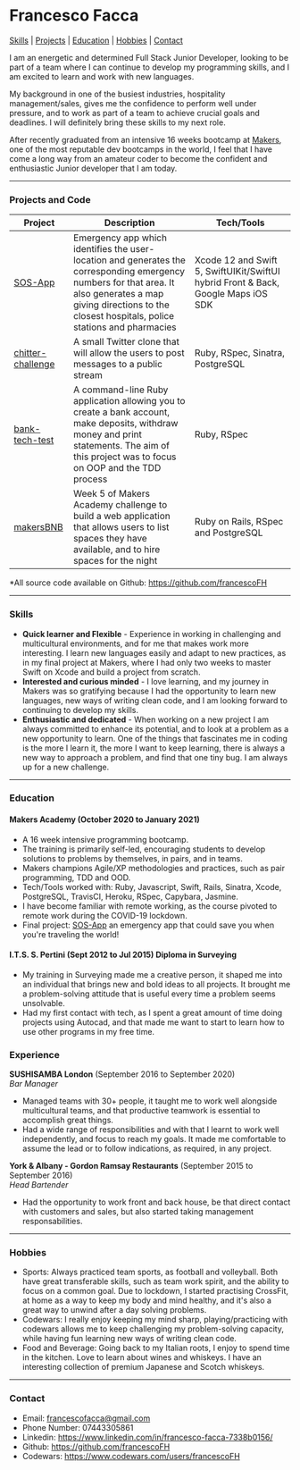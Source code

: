 # Francesco Facca
[Skills](#skills) | [Projects](#projects) | [Education](#education) | [Hobbies](#hobbies) | [Contact](#contact)

I am an energetic and determined Full Stack Junior Developer, looking to be part of a team where I can continue to develop my programming skills, and I am excited to learn and work with new languages.

My background in one of the busiest industries, hospitality management/sales, gives me the confidence to perform well under pressure, and to work as part of a team to achieve crucial goals and deadlines. I will definitely bring these skills to my next role.

After recently graduated from an intensive 16 weeks bootcamp at [Makers](https://makers.tech/), one of the most reputable dev bootcamps in the world, I feel that I have come a long way from an amateur coder to become the confident and enthusiastic Junior developer that I am today.
***

### <a name="projects">Projects and Code</a>

Project | Description | Tech/Tools
--- | --- | ---
[SOS-App][1] | Emergency app which identifies the user-location and generates the corresponding emergency numbers for that area. It also generates a map giving directions to the closest hospitals, police stations and pharmacies | Xcode 12 and Swift 5, SwiftUIKit/SwiftUI hybrid Front & Back, Google Maps iOS SDK
[chitter-challenge][3] | A small Twitter clone that will allow the users to post messages to a public stream |  Ruby, RSpec, Sinatra, PostgreSQL
[bank-tech-test][2] | A command-line Ruby application allowing you to create a bank account, make deposits, withdraw money and print statements. The aim of this project was to focus on OOP and the TDD process | Ruby, RSpec
[makersBNB][4] | Week 5 of Makers Academy challenge to build a web application that allows users to list spaces they have available, and to hire spaces for the night | Ruby on Rails, RSpec and PostgreSQL

*All source code available on Github: https://github.com/francescoFH
***

### <a name="skills">Skills</a>

- **Quick learner and Flexible** -  Experience in working in challenging and multicultural environments, and for me that makes work more interesting. I learn new languages easily and adapt to new practices, as in my final project at Makers, where I had only two weeks to master Swift on Xcode and build a project from scratch.
- **Interested and curious minded** - I love learning, and my journey in Makers was so gratifying because I had the opportunity to learn new languages, new ways of writing clean code, and I am looking forward to continuing to develop my skills.
- **Enthusiastic and dedicated** - When working on a new project I am always committed to enhance its potential, and to look at a problem as a new opportunity to learn.
One of the things that fascinates me in coding is the more I learn it, the more I want to keep learning, there is always a new way to approach a problem, and find that one tiny bug. I am always up for a new challenge.
***

### <a name="education">Education</a>

#### Makers Academy (October 2020 to January 2021)

- A 16 week intensive programming bootcamp.
- The training is primarily self-led, encouraging students to develop solutions to problems by themselves, in pairs, and in teams.
- Makers champions Agile/XP methodologies and practices, such as pair programming, TDD and OOD.
- Tech/Tools worked with: Ruby, Javascript, Swift, Rails, Sinatra, Xcode, PostgreSQL, TravisCI, Heroku, RSpec, Capybara, Jasmine.
- I have become familiar with remote working, as the course pivoted to remote work during the COVID-19 lockdown.
- Final project: [SOS-App][1] an emergency app that could save you when you're traveling the world!

#### I.T.S. S. Pertini (Sept 2012 to Jul 2015) Diploma in Surveying
- My training in Surveying made me a creative person, it shaped me into an individual that brings new and bold ideas to all projects. It brought me a problem-solving attitude that is useful every time a problem seems unsolvable.
- Had my first contact with tech, as I spent a great amount of time doing projects using Autocad, and that made me want to start to learn how to use other programs in my free time.

### Experience

**SUSHISAMBA London** (September 2016 to September 2020)  
_Bar Manager_
- Managed teams with 30+ people, it taught me to work well alongside multicultural teams, and that productive teamwork is essential to accomplish great things.
- Had a wide range of responsibilities and with that I learnt to work well independently, and focus to reach my goals. It made me comfortable to assume the lead or to follow indications, as required, in any project.

**York & Albany - Gordon Ramsay Restaurants** (September 2015 to September 2016)  
_Head Bartender_
- Had the opportunity to work front and back house, be that direct contact with customers and sales, but also started taking management responsabilities.
***

### <a name="hobbies">Hobbies</a>

- Sports: Always practiced team sports, as football and volleyball. Both have great transferable skills, such as team work spirit, and the ability to focus on a common goal. Due to lockdown, I started practising CrossFit, at home as a way to keep my body and mind healthy, and it's also a great way to unwind after a day solving problems.
- Codewars: I really enjoy keeping my mind sharp, playing/practicing with codewars allows me to keep challenging my problem-solving capacity, while having fun learning new ways of writing clean code.
 - Food and Beverage: Going back to my Italian roots, I enjoy to spend time in the kitchen. Love to learn about wines and whiskeys. I have an interesting collection of premium Japanese and Scotch whiskeys.
***

### <a name="contact">Contact</a>
 - Email: francescofacca@gmail.com
 - Phone Number: 07443305861
 - Linkedin: https://www.linkedin.com/in/francesco-facca-7338b0156/
 - Github: https://github.com/francescoFH
 - Codewars: https://www.codewars.com/users/francescoFH

[1]: https://github.com/francescoFH/SOS-App
[2]: https://github.com/francescoFH/bank-tech-test
[3]: https://github.com/francescoFH/chitter-challenge
[4]: https://github.com/francescoFH/BNB-Group-Challenge
